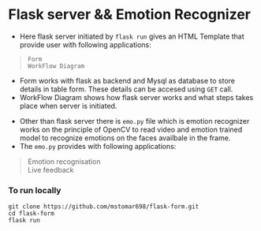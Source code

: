 # Flask server && Emotion Recognizer

- Here flask server initiated by `flask run` gives an HTML Template that provide user with following applications:

> `Form` <br>
> `WorkFlow Diagram`

- Form works with flask as backend and Mysql as database to store details in table form. These details can be accesed using `GET` call.
- WorkFlow Diagram shows how flask server works and what steps takes place when server is initiated.

* Other than flask server there is `emo.py` file which is emotion recognizer works on the principle of OpenCV to read video and emotion trained model to recognize emotions on the faces availbale in the frame.
* The `emo.py` provides with following applications:

> Emotion recognisation <br>
> Live feedback

### To run locally

```shell
git clone https://github.com/mstomar698/flask-form.git
cd flask-form
flask run
```
